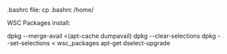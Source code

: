 .bashrc file:
cp .bashrc /home/<usr>

WSC Packages install:

dpkg --merge-avail <(apt-cache dumpavail)
dpkg --clear-selections
dpkg --set-selections < wsc_packages
apt-get dselect-upgrade
